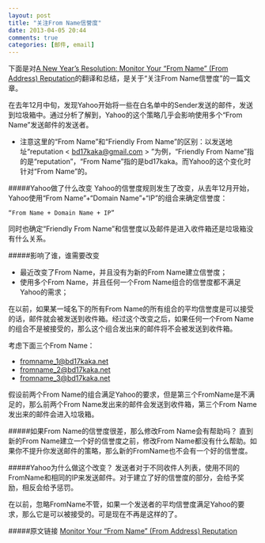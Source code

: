 ```yaml
---
layout: post
title: "关注From Name信誉度"
date: 2013-04-05 20:44
comments: true
categories: [邮件, email]
---
```

下面是对[A New Year’s Resolution: Monitor Your “From Name” (From Address) Reputation](http://www.adstation.com/a-new-years-resolution-monitor-your-from-name-from-address-reputation/)的翻译和总结，是关于“关注From Name信誉度”的一篇文章。

<!-- more -->

在去年12月中旬，发现Yahoo开始将一些在白名单中的Sender发送的邮件，发送到垃圾箱中。通过分析了解到，Yahoo的这个策略几乎会影响使用多个“From Name”发送邮件的发送者。

* 注意这里的“From Name”和“Friendly From Name”的区别：以发送地址“reputation < bd17kaka@gmail.com > ”为例，“Friendly From Name”指的是“reputation”，“From Name”指的是bd17kaka。而Yahoo的这个变化时针对“From Name”的。

#####Yahoo做了什么改变
Yahoo的信誉度规则发生了改变，从去年12月开始，Yahoo使用“From Name”+“Domain Name”+“IP”的组合来确定信誉度：

```
“From Name + Domain Name + IP”
```

同时也确定“Friendly From Name”和信誉度以及邮件是进入收件箱还是垃圾箱没有什么关系。

#####影响了谁，谁需要改变

* 最近改变了From Name，并且没有为新的From Name建立信誉度；
* 使用多个From Name，并且任何一个From Name组合的信誉度都不满足Yahoo的需求；

在以前，如果某一域名下的所有From Name的所有组合的平均信誉度是可以接受的话，邮件就会被发送到收件箱。经过这个改变之后，如果任何一个From Name的组合不是被接受的，那么这个组合发出来的邮件将不会被发送到收件箱。

考虑下面三个From Name：

* fromname_1@bd17kaka.net
* fromname_2@bd17kaka.net
* fromname_3@bd17kaka.net

假设前两个From Name的组合满足Yahoo的要求，但是第三个FromName是不满足的，那么前两个From Name发出来的邮件会发送到收件箱，第三个From Name发出来的邮件会进入垃圾箱。

#####如果From Name的信誉度很差，那么修改From Name会有帮助吗？
直到新的From Name建立一个好的信誉度之前，修改From Name都没有什么帮助。如果你不提升你发送邮件的策略，那么新的FromName也不会有一个好的信誉度。

#####Yahoo为什么做这个改变？
发送者对于不同收件人列表，使用不同的FromName和相同的IP来发送邮件。对于建立了好的信誉度的部分，会给予奖励，相反会给予惩罚。

在以前，忽略FromName不管，如果一个发送者的平均信誉度满足Yahoo的要求，那么它是可以被接受的。可是现在不再是这样的了。

#####原文链接
[Monitor Your “From Name” (From Address) Reputation](http://www.adstation.com/a-new-years-resolution-monitor-your-from-name-from-address-reputation/)
